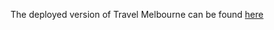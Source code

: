 The deployed version of Travel Melbourne can be found [here](https://housemates-harryfry.netlify.com/tours)
